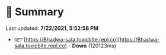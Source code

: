 # 📖 Summary
Last updated: **7/22/2021, 5:52:58 PM**

- `GET` [https://Bhadwa-sala.toxicblte.repl.co](https://Bhadwa-sala.toxicblte.repl.co) - **Down** (120123ms)
